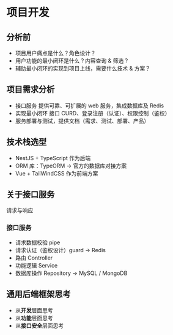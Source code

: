 # 项目开发

## 分析前

- 项目用户痛点是什么？角色设计？
- 用户功能的最小闭环是什么？内容查询 & 筛选？
- 辅助最小闭环的实现到项目上线，需要什么技术 & 方案？

## 项目需求分析

- 接口服务 提供可靠、可扩展的 web 服务，集成数据库及 Redis
- 实现最小闭环 接口 CURD、登录注册（认证）、权限控制（鉴权）
- 服务部署与测试，提供文档（需求、测试、部署、产品）

## 技术栈选型

- NestJS + TypeScript 作为后端
- ORM 库：TypeORM -> 官方的数据库对接方案
- Vue + TailWindCSS 作为前端方案

## 关于接口服务

请求与响应

### 接口服务

- 请求数据校验 pipe
- 请求认证（鉴权设计）guard -> Redis
- 路由 Controller
- 功能逻辑 Service
- 数据库操作 Repository -> MySQL / MongoDB

## 通用后端框架思考

- 从**开发**层面思考
- 从**功能**层面思考
- 从**接口安全**层面思考